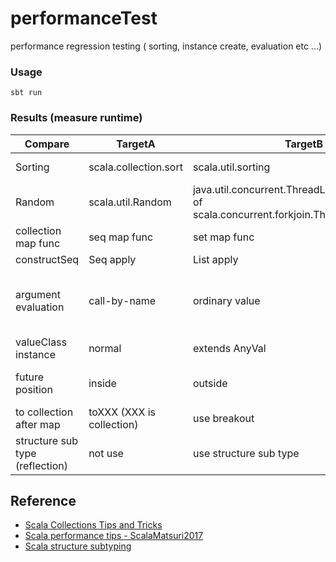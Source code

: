 # performanceTest
performance regression testing ( sorting, instance create, evaluation etc ...)

### Usage

```
sbt run
```

### Results (measure runtime)
| Compare | TargetA | TargetB | TargetC | result |
| -------- | -------- | -------- | -------- | -------- |
| Sorting | scala.collection.sort | scala.util.sorting | - | scala.util.sorting is much faster |
| Random | scala.util.Random | java.util.concurrent.ThreadLocalRandom (alias of scala.concurrent.forkjoin.ThreadLocalRandom) | - | ThreadLocalRandom is faster than Random |
| collection map func | seq map func | set map func  | - | seq is much faster |
| constructSeq | Seq apply | List apply | ::Nil | ::Nil is great |
| argument evaluation | call-by-name | ordinary value | - | when argument evaluate that not use call-by-name, call-by-name was much faster |
| valueClass instance | normal | extends AnyVal  | - | 'Extends AnyVal' is much faster |
| future position | inside | outside  | - | Be careful about timing of 'Future.apply' |
| to collection after map| toXXX (XXX is collection)| use breakout | - | using breakout is faster |
| structure sub type (reflection)| not use | use structure sub type | - | not use structure sub type is much faster |

## Reference
 - [Scala Collections Tips and Tricks](https://pavelfatin.com/scala-collections-tips-and-tricks/)
 - [Scala performance tips - ScalaMatsuri2017](https://speakerdeck.com/petitviolet/scala-performance-tips-scalamatsuri2017)
 - [Scala structure subtyping](http://tech-blog.tsukaby.com/archives/849)
